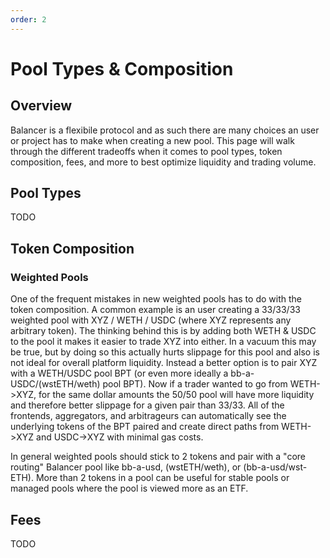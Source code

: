 ```yaml
---
order: 2
---
```


# Pool Types & Composition

## Overview

Balancer is a flexibile protocol and as such there are many choices an user or project has to make when creating a new pool. This page will walk through the different tradeoffs when it comes to pool types, token composition, fees, and more to best optimize liquidity and trading volume.

## Pool Types

TODO

## Token Composition

### Weighted Pools

One of the frequent mistakes in new weighted pools has to do with the token composition. A common example is an user creating a 33/33/33 weighted pool with XYZ / WETH / USDC (where XYZ represents any arbitrary token). The thinking behind this is by adding both WETH & USDC to the pool it makes it easier to trade XYZ into either. In a vacuum this may be true, but by doing so this actually hurts slippage for this pool and also is not ideal for overall platform liquidity. Instead a better option is to pair XYZ with a WETH/USDC pool BPT (or even more ideally a bb-a-USDC/(wstETH/weth) pool BPT). Now if a trader wanted to go from WETH->XYZ, for the same dollar amounts the 50/50 pool will have more liquidity and therefore better slippage for a given pair than 33/33. All of the frontends, aggregators, and arbitrageurs can automatically see the underlying tokens of the BPT paired and create direct paths from WETH->XYZ and USDC->XYZ with minimal gas costs.

In general weighted pools should stick to 2 tokens and pair with a "core routing" Balancer pool like bb-a-usd, (wstETH/weth), or (bb-a-usd/wst-ETH). More than 2 tokens in a pool can be useful for stable pools or managed pools where the pool is viewed more as an ETF.

## Fees

TODO
